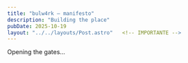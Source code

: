 ```yaml
---
title: "bulw4rk — manifesto"
description: "Building the place"
pubDate: 2025-10-19
layout: "../../layouts/Post.astro"   <!-- IMPORTANTE -->
---
```


Opening the gates…

